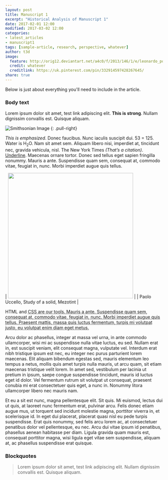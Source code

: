 ```yaml
---
layout: post
title: Manuscript 1
excerpt: "Historical Analysis of Manuscript 1"
date: 2017-02-01 12:00
modified: 2017-03-02 12:00
categories:
- latest_articles
- manuscript1
tags: [sample-article, research, perspective, whatever]
author: t3d
image:
  feature: http://orig12.deviantart.net/a4c0/f/2013/146/1/e/leonardo_polyhedra_by_insanemoe-d66moyc.jpg
  credit: whatever
  creditlink: https://uk.pinterest.com/pin/332914597428267645/
share: true
---
```


Below is just about everything you'll need to include in the article.


### Body text

Lorem ipsum dolor sit amet, test link adipiscing elit. **This is strong**. Nullam dignissim convallis est. Quisque aliquam.

![Smithsonian Image](https://s-media-cache-ak0.pinimg.com/564x/18/8b/0d/188b0d638e68ec9175341771d34317e1.jpg)
{: .pull-right}

*This is emphasized*. Donec faucibus. Nunc iaculis suscipit dui. 53 = 125. Water is H<sub>2</sub>O. Nam sit amet sem. Aliquam libero nisi, imperdiet at, tincidunt nec, gravida vehicula, nisl. The New York Times <cite>(That’s a citation)</cite>. <u>Underline</u>. Maecenas ornare tortor. Donec sed tellus eget sapien fringilla nonummy. Mauris a ante. Suspendisse quam sem, consequat at, commodo vitae, feugiat in, nunc. Morbi imperdiet augue quis tellus.

| <img src="https://s-media-cache-ak0.pinimg.com/564x/18/8b/0d/188b0d638e68ec9175341771d34317e1.jpg" alt="" style="width: 400px;" align="right;"/> |
| Paolo Uccello, Study of a solid, Mezotint |

HTML and <abbr title="cascading stylesheets">CSS<abbr> are our tools. Mauris a ante. Suspendisse quam sem, consequat at, commodo vitae, feugiat in, nunc. Morbi imperdiet augue quis tellus. Praesent mattis, massa quis luctus fermentum, turpis mi volutpat justo, eu volutpat enim diam eget metus.


Arcu dolor ac phasellus, integer at massa vel urna, in ante commodo ullamcorper, wisi mi ac suspendisse nulla vitae luctus, eu sed. Nullam erat in, est suscipit veniam, elit consequat magna, vulputate vel. Interdum erat nibh tristique ipsum est nec, eu integer nec purus parturient lorem maecenas. Elit aliquam bibendum egestas sed, mauris elementum leo tempus a netus, mollis quis amet turpis nulla mauris, ut arcu quam, sit etiam maecenas tristique velit lorem. In amet sed, vestibulum per lacinia ut pretium in ipsum, saepe congue suspendisse tincidunt, mauris id luctus eget id dolor. Vel fermentum rutrum sit volutpat ut consequat, praesent conubia mi erat consectetuer quis eget, a nunc in. Nonummy litora ullamcorper libero nec mauris nam.


Et eu a sit est nunc, magna pellentesque elit. Sit quis. Mi euismod, lectus dui ut quis, at laoreet nunc fermentum erat, pulvinar arcu. Felis donec etiam augue mus, ut torquent sed incidunt molestie magna, porttitor viverra in, et scelerisque id. In eget dui placerat, placerat quasi nisl eu pede turpis suspendisse. Erat quis nonummy, sed felis arcu lorem ac, at consectetuer penatibus dolor vel pellentesque, eu nec. Arcu dui vitae ipsum id penatibus, phasellus aenean habitasse per diam. Ligula gravida quam mauris est, consequat porttitor magna, wisi ligula eget vitae sem suspendisse, aliquam at, ac phasellus suspendisse erat quisque.


### Blockquotes

> Lorem ipsum dolor sit amet, test link adipiscing elit. Nullam dignissim convallis est. Quisque aliquam.
